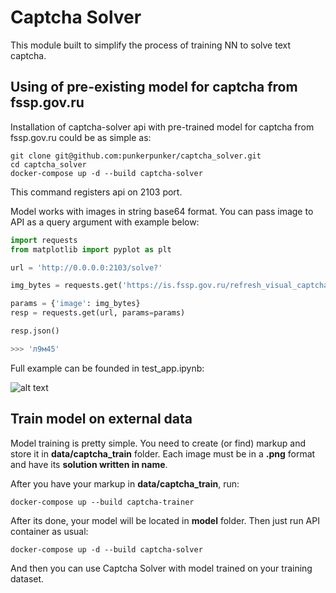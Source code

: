 # Captcha Solver
This module built to simplify the process of training NN to solve text captcha. 

## Using of pre-existing model for captcha from fssp.gov.ru

Installation of captcha-solver api with pre-trained model for captcha from fssp.gov.ru could be as simple as:

```
git clone git@github.com:punkerpunker/captcha_solver.git
cd captcha_solver
docker-compose up -d --build captcha-solver
```
This command registers api on 2103 port.

Model works with images in string base64 format. You can pass image to API as a query argument with example below:
```python
import requests
from matplotlib import pyplot as plt

url = 'http://0.0.0.0:2103/solve?'

img_bytes = requests.get('https://is.fssp.gov.ru/refresh_visual_captcha/').json()['image'].split(',')[1]

params = {'image': img_bytes}
resp = requests.get(url, params=params)

resp.json()

>>> 'л9м45'
```

Full example can be founded in test_app.ipynb:

![alt text](https://github.com/punkerpunker/captcha_solver/blob/master/example.jpg)

## Train model on external data

Model training is pretty simple. 
You need to create (or find) markup and store it in __data/captcha_train__ folder. Each image must be in a __.png__ format and have its __solution written in name__.

After you have your markup in __data/captcha_train__, run:

```
docker-compose up --build captcha-trainer
```

After its done, your model will be located in __model__ folder.
Then just run API container as usual:

```
docker-compose up -d --build captcha-solver
```

And then you can use Captcha Solver with model trained on your training dataset. 
